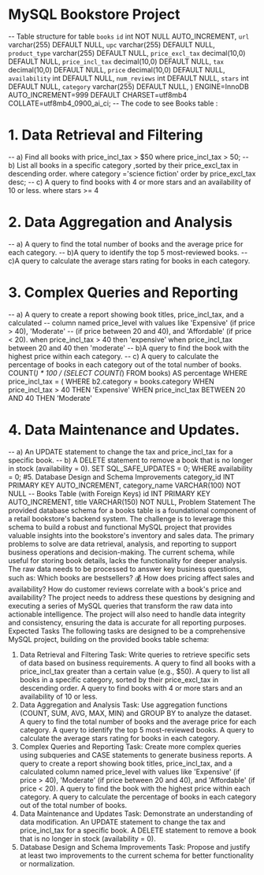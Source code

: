 # MySQL Bookstore Project

-- Table structure for table `books`
`id` int NOT NULL AUTO_INCREMENT,
`url` varchar(255) DEFAULT NULL,
`upc` varchar(255) DEFAULT NULL,
`product_type` varchar(255) DEFAULT NULL,
`price_excl_tax` decimal(10,0) DEFAULT NULL,
`price_incl_tax` decimal(10,0) DEFAULT NULL,
`tax` decimal(10,0) DEFAULT NULL,
`price` decimal(10,0) DEFAULT NULL,
`availability` int DEFAULT NULL,
`num_reviews` int DEFAULT NULL,
`stars` int DEFAULT NULL,
`category` varchar(255) DEFAULT NULL,
) ENGINE=InnoDB AUTO_INCREMENT=999 DEFAULT CHARSET=utf8mb4 COLLATE=utf8mb4_0900_ai_ci;
-- The code to see Books table :
# 1. Data Retrieval and Filtering
-- a) Find all books with price_incl_tax > $50
where price_incl_tax > 50;
-- b) List all books in a specific category  ,sorted by their price_excl_tax in  descending order.
where category ='science fiction'
order by price_excl_tax desc;
-- c) A query to find books with 4 or more stars and an availability of 10 or less.
where stars >= 4
# 2. Data Aggregation and Analysis
-- a) A query to find the total number of books and the average price for each category.
-- b)A query to identify the top 5 most-reviewed books.
-- c)A query to calculate the average stars rating for books in each category.
# 3. Complex Queries and Reporting
-- a) A query to create a report showing book titles, price_incl_tax, and a calculated
-- column named price_level with values like &#39;Expensive&#39; (if price &gt; 40), &#39;Moderate&#39;
-- (if price between 20 and 40), and &#39;Affordable&#39; (if price &lt; 20).
when price_incl_tax > 40 then 'expensive'
when price_incl_tax between 20 and 40 then 'moderate'
-- b)A query to find the book with the highest price within each category.
-- c) A query to calculate the percentage of books in each category out of the total number of books.
COUNT(*) * 100 / (SELECT COUNT(*) FROM books) AS percentage
WHERE price_incl_tax = (
WHERE b2.category = books.category
WHEN price_incl_tax > 40 THEN 'Expensive'
WHEN price_incl_tax BETWEEN 20 AND 40 THEN 'Moderate'
# 4. Data Maintenance and Updates.
-- a)  An UPDATE statement to change the tax and price_incl_tax for a specific book.
-- b) A DELETE statement to remove a book that is no longer in stock (availability = 0).
SET SQL_SAFE_UPDATES = 0;
WHERE availability = 0;
#5. Database Design and Schema Improvements
category_id INT PRIMARY KEY AUTO_INCREMENT,
category_name VARCHAR(100) NOT NULL
-- Books Table (with Foreign Keys)
id INT PRIMARY KEY AUTO_INCREMENT,
title VARCHAR(150) NOT NULL,
Problem Statement
The provided database schema for a books table is a foundational component of a retail bookstore's backend system. The challenge is to leverage this schema to build a robust and functional MySQL project that provides valuable insights into the bookstore's inventory and sales data. The primary problems to solve are data retrieval, analysis, and reporting to support business operations and decision-making.
The current schema, while useful for storing book details, lacks the functionality for deeper analysis. The raw data needs to be processed to answer key business questions, such as:
Which books are bestsellers? 💰
How does pricing affect sales and availability?
How do customer reviews correlate with a book's price and availability?
The project needs to address these questions by designing and executing a series of MySQL queries that transform the raw data into actionable intelligence. The project will also need to handle data integrity and consistency, ensuring the data is accurate for all reporting purposes.
Expected Tasks
The following tasks are designed to be a comprehensive MySQL project, building on the provided books table schema:
1. Data Retrieval and Filtering
Task: Write queries to retrieve specific sets of data based on business requirements.
A query to find all books with a price_incl_tax greater than a certain value (e.g., $50).
A query to list all books in a specific category, sorted by their price_excl_tax in descending order.
A query to find books with 4 or more stars and an availability of 10 or less.
2. Data Aggregation and Analysis
Task: Use aggregation functions (COUNT, SUM, AVG, MAX, MIN) and GROUP BY to analyze the dataset.
A query to find the total number of books and the average price for each category.
A query to identify the top 5 most-reviewed books.
A query to calculate the average stars rating for books in each category.
3. Complex Queries and Reporting
Task: Create more complex queries using subqueries and CASE statements to generate business reports.
A query to create a report showing book titles, price_incl_tax, and a calculated column named price_level with values like 'Expensive' (if price > 40), 'Moderate' (if price between 20 and 40), and 'Affordable' (if price < 20).
A query to find the book with the highest price within each category.
A query to calculate the percentage of books in each category out of the total number of books.
4. Data Maintenance and Updates
Task: Demonstrate an understanding of data modification.
An UPDATE statement to change the tax and price_incl_tax for a specific book.
A DELETE statement to remove a book that is no longer in stock (availability = 0).
5. Database Design and Schema Improvements
Task: Propose and justify at least two improvements to the current schema for better functionality or normalization.